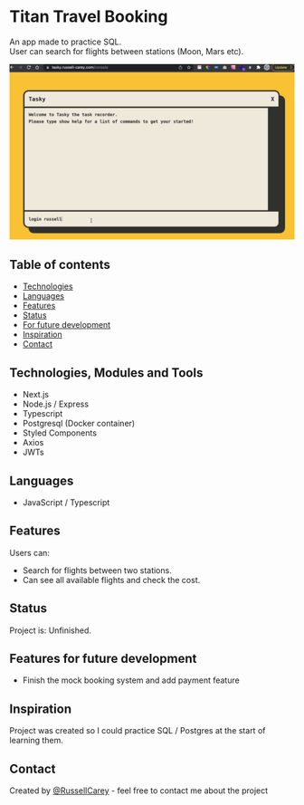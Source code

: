 # Titan Travel Booking

An app made to practice SQL.  
User can search for flights between stations (Moon, Mars etc).

![alt text](https://github.com/RussellCarey/Tasky/raw/master/Design/gif1.gif)

## Table of contents

- [Technologies](#technologies)
- [Languages](#languages)
- [Features](#features)
- [Status](#status)
- [For future development](#features-for-future-development)
- [Inspiration](#inspiration)
- [Contact](#contact)

## Technologies, Modules and Tools

- Next.js
- Node.js / Express
- Typescript
- Postgresql (Docker container)
- Styled Components
- Axios
- JWTs

## Languages

- JavaScript / Typescript

## Features

Users can:

- Search for flights between two stations.
- Can see all available flights and check the cost.

## Status

Project is: Unfinished.

## Features for future development

- Finish the mock booking system and add payment feature

## Inspiration

Project was created so I could practice SQL / Postgres at the start of learning them.

## Contact

Created by [@RussellCarey](https://twitter.com/russellcareyy) - feel free to contact me about the project
